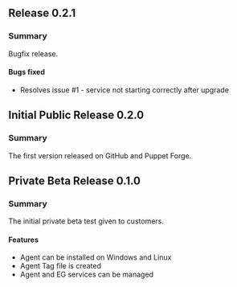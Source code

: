 ## Release 0.2.1
### Summary

Bugfix release.

#### Bugs fixed

- Resolves issue #1 - service not starting correctly after upgrade

## Initial Public Release 0.2.0
### Summary

The first version released on GitHub and Puppet Forge.


## Private Beta Release 0.1.0
### Summary

The initial private beta test given to customers.

#### Features

- Agent can be installed on Windows and Linux
- Agent Tag file is created
- Agent and EG services can be managed
